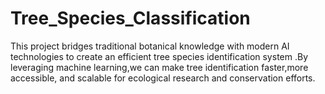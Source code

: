 # Tree_Species_Classification
This project bridges traditional botanical knowledge with modern AI technologies to create an efficient tree species identification system .By leveraging machine learning,we can make tree identification faster,more accessible, and scalable for ecological research and conservation efforts.
